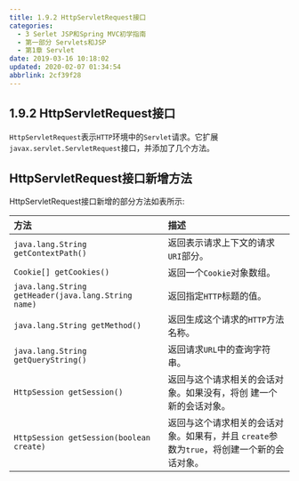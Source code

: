 ```yaml
---
title: 1.9.2 HttpServletRequest接口
categories: 
  - 3 Serlet JSP和Spring MVC初学指南
  - 第一部分 Servlets和JSP
  - 第1章 Servlet
date: 2019-03-16 10:18:02
updated: 2020-02-07 01:34:54
abbrlink: 2cf39f28
---
```

## 1.9.2 HttpServletRequest接口 ##
`HttpServletRequest`表示`HTTP`环境中的`Servlet`请求。它扩展`javax.servlet.ServletRequest`接口，并添加了几个方法。
## HttpServletRequest接口新增方法 ##
HttpServletRequest接口新增的部分方法如表所示:

|方法|描述|
|:---|:---|
|`java.lang.String getContextPath()`|返回表示请求上下文的请求`URI`部分。 |
|`Cookie[] getCookies()`|返回一个`Cookie`对象数组。 |
|`java.lang.String getHeader(java.lang.String name)`|返回指定`HTTP`标题的值。 |
|`java.lang.String getMethod()`|返回生成这个请求的`HTTP`方法名称。|
|`java.lang.String getQueryString()`|返回请求`URL`中的查询字符串。|
|`HttpSession getSession()`|返回与这个请求相关的会话对象。如果没有，将创 建一个新的会话对象。|
|`HttpSession getSession(boolean create)`|返回与这个请求相关的会话对象。如果有，并且 `create`参数为`true`，将创建一个新的会话对象。|


